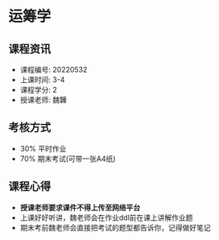 # 运筹学

## 课程资讯
- 课程编号: 20220532
- 上课时间: 3-4
- 课程学分: 2
- 授课老师: 魏韡
  
## 考核方式
- 30% 平时作业
- 70% 期末考试(可带一张A4纸)

## 课程心得
- **授课老师要求课件不得上传至网络平台**
- 上课好好听讲，魏老师会在作业ddl前在课上讲解作业题
- 期末考前魏老师会直接把考试的题型都告诉你，记得做好笔记
